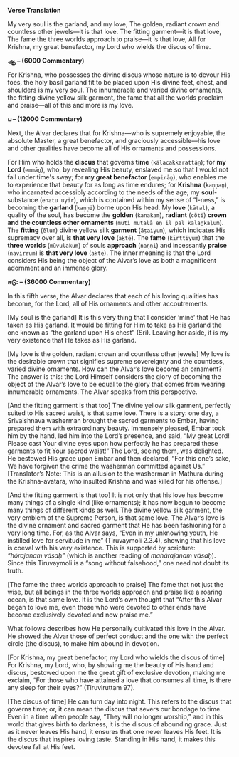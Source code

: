 **Verse Translation**

My very soul is the garland, and my love,
The golden, radiant crown and countless other jewels—it is that love.
The fitting garment—it is that love,
The fame the three worlds approach to praise—it is that love,
All for Krishna, my great benefactor, my Lord who wields the discus of time.

**ஆ – (6000 Commentary)**

For Krishna, who possesses the divine discus whose nature is to devour His foes, the holy basil garland fit to be placed upon His divine feet, chest, and shoulders is my very soul. The innumerable and varied divine ornaments, the fitting divine yellow silk garment, the fame that all the worlds proclaim and praise—all of this and more is my love.

**ப – (12000 Commentary)**

Next, the Alvar declares that for Krishna—who is supremely enjoyable, the absolute Master, a great benefactor, and graciously accessible—his love and other qualities have become all of His ornaments and possessions.

For Him who holds the **discus** that governs **time** (`kālacakkarattāṉ`); for **my Lord** (`emmāṉ`), who, by revealing His beauty, enslaved me so that I would not fall under time's sway; for **my great benefactor** (`empirāṉ`), who enables me to experience that beauty for as long as time endures; for **Krishna** (`kaṇṇaṉ`), who incarnated accessibly according to the needs of the age;
my **soul**-substance (`enatu uyir`), which is contained within my sense of “I-ness,” is becoming the **garland** (`kaṇṇi`) borne upon His head. My **love** (`kātal`), a quality of the soul, has become the **golden** (`kanakam`), **radiant** (`cōti`) **crown and the countless other ornaments** (`muṭi mutalā eṇ il pal kalaṉkaḷum`). The **fitting** (`ēlum`) divine yellow silk **garment** (`āṭaiyum`), which indicates His supremacy over all, is **that very love** (`aḵtē`). The **fame** (`kīrttiyum`) that the **three worlds** (`mūvulakum`) of souls **approach** (`naṇṇi`) and incessantly **praise** (`naviṟṟum`) is **that very love** (`aḵtē`). The inner meaning is that the Lord considers His being the object of the Alvar’s love as both a magnificent adornment and an immense glory.

**ஈடு: – (36000 Commentary)**

In this fifth verse, the Alvar declares that each of his loving qualities has become, for the Lord, all of His ornaments and other accoutrements.

[My soul is the garland] It is this very thing that I consider ‘mine’ that He has taken as His garland. It would be fitting for Him to take as His garland the one known as “the garland upon His chest” (Sri). Leaving her aside, it is my very existence that He takes as His garland.

[My love is the golden, radiant crown and countless other jewels] My love is the desirable crown that signifies supreme sovereignty and the countless, varied divine ornaments. How can the Alvar’s love become an ornament? The answer is this: the Lord Himself considers the glory of becoming the object of the Alvar’s love to be equal to the glory that comes from wearing innumerable ornaments. The Alvar speaks from this perspective.

[And the fitting garment is that too] The divine yellow silk garment, perfectly suited to His sacred waist, is that same love. There is a story: one day, a Srivaishnava washerman brought the sacred garments to Embar, having prepared them with extraordinary beauty. Immensely pleased, Embar took him by the hand, led him into the Lord’s presence, and said, “My great Lord! Please cast Your divine eyes upon how perfectly he has prepared these garments to fit Your sacred waist!” The Lord, seeing them, was delighted. He bestowed His grace upon Embar and then declared, “For this one’s sake, We have forgiven the crime the washerman committed against Us.” [Translator’s Note: This is an allusion to the washerman in Mathura during the Krishna-avatara, who insulted Krishna and was killed for his offense.]

[And the fitting garment is that too] It is not only that his love has become many things of a single kind (like ornaments); it has now begun to become many things of different kinds as well. The divine yellow silk garment, the very emblem of the Supreme Person, is that same love. The Alvar’s love is the divine ornament and sacred garment that He has been fashioning for a very long time. For, as the Alvar says, “Even in my unknowing youth, He instilled love for servitude in me” (Tiruvaymoli 2.3.4), showing that his love is coeval with his very existence. This is supported by scripture: *“hōrajanam vāsaḥ”* (which is another reading of *mahārajanam vāsaḥ*). Since this Tiruvaymoli is a “song without falsehood,” one need not doubt its truth.

[The fame the three worlds approach to praise] The fame that not just the wise, but all beings in the three worlds approach and praise like a roaring ocean, is that same love. It is the Lord’s own thought that “After this Alvar began to love me, even those who were devoted to other ends have become exclusively devoted and now praise me.”

What follows describes how He personally cultivated this love in the Alvar. He showed the Alvar those of perfect conduct and the one with the perfect circle (the discus), to make him abound in devotion.

[For Krishna, my great benefactor, my Lord who wields the discus of time] For Krishna, my Lord, who, by showing me the beauty of His hand and discus, bestowed upon me the great gift of exclusive devotion, making me exclaim, “For those who have attained a love that consumes all time, is there any sleep for their eyes?” (Tiruviruttam 97).

[The discus of time] He can turn day into night. This refers to the discus that governs time; or, it can mean the discus that severs our bondage to time. Even in a time when people say, “They will no longer worship,” and in this world that gives birth to darkness, it is the discus of abounding grace. Just as it never leaves His hand, it ensures that one never leaves His feet. It is the discus that inspires loving taste. Standing in His hand, it makes this devotee fall at His feet.
